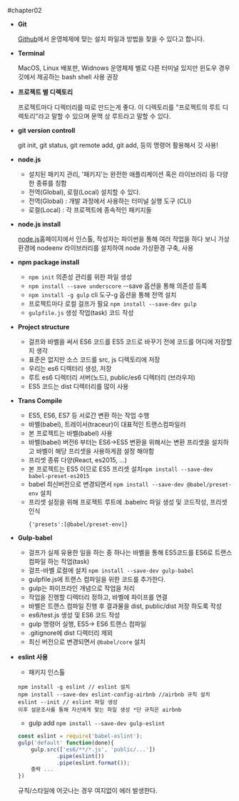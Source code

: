 #chapter02
* __Git__
 
   [Github](https://git-scm.com)에서 운영체제에 맞는 설치 파일과 방법을 찾을 수 있다고 합니다.
 * __Terminal__
 
   MacOS, Linux 배포판, Widnows 운영체제 별로 다른 터미널 있지만 윈도우 경우 깃에서 제공하는 bash shell 사용 권장 
 * __프로젝트 별 디렉토리__
 
   프로젝트마다 디렉터리를 따로 만드는게 좋다. 이 디렉토리를 "프로젝트의 루트 디렉토리"라고 말할 수 있으며 문맥 상 루트라고 말할 수 있다.
 * __git version controll__ 
   
   git init, git status, git remote add, git add, 등의 명령어 활용해서 깃 사용!
   
 * __node.js__
 
   - 설치된 패키지 관리, '패키지'는 완전한 애플리케이션 혹은 라이브러리 등 다양한 종류를 칭함
   - 전역(Global), 로컬(Local) 설치할 수 있다.
   - 전역(Global) : 개발 과정에서 사용하는 터미널 실행 도구 (CLI)
   - 로컬(Local) : 각 프로젝트에 종속적인 패키지들
 
 * __node.js install__
 
   [node.js](https://nodejs.org)홈페이지에서 인스톨, 작성자는 파이썬을 통해 여러 작업을 하다 보니 가상환경에 nodeenv 라이브러리를 설치하여 node 가상환경 구축, 사용
  
 * __npm package install__
 
   - ```npm init``` 의존성 관리를 위한 파일 생성
   - ```npm install --save underscore``` --save 옵션을 통해 의존성 등록
   - ```npm install -g gulp``` cli 도구-g 옵션을 통해 전역 설치
   - 프로젝트마다 로컬 걸프가 필요 ```npm install --save-dev gulp```
   - ```gulpfile.js``` 생성 작업(task) 코드 작성
 
 * __Project structure__
 
   - 걸프와 바벨을 써서 ES6 코드를 ES5 코드로 바꾸기 전에 코드를 어디에 저장할지 생각
   - 표준은 없지만 소스 코드를 src, js 디렉토리에 저장 
   - 우리는 es6 디렉터리 생성, 저장
   - 루트 es6 디렉터리 서버(노드), public/es6 디렉터리 (브라우저)
   - ES5 코드는 dist 디렉터리를 많이 사용
   
  * __Trans Compile__
  
    - ES5, ES6, ES7 등 서로간 변환 하는 작업 수행
    - 바벨(babel), 트레이서(traceur)이 대표적인 트랜스컴파일러
    - 본 프로젝트는 바벨(babel) 사용
    - 바벨(babel) 버전6 부터는 ES6->ES5 변환을 위해서는 변환 프리셋을 설치하고 바벨이 해당 프리셋을 사용하게끔 설정 해야함
    - 프리셋 종류 다양(React, es2015, ...)
    - 본 프로젝트는 ES5 이므로 ES5 프리셋 설치```npm install --save-dev babel-preset-es2015```
    - babel 최신버전으로 변경되면서 ```npm install --save-dev @babel/preset-env``` 설치
    - 프리셋 설정을 위해 프로젝트 루트에 .babelrc 파일 생성 및 코드작성, 프리셋 인식
      ```babel
      {'presets':[@babel/preset-env]}
      ```
  * __Gulp-babel__
  
    - 걸프가 실제 유용한 일을 하는 중 하나는 바벨을 통해 ES5코드를 ES6로 트랜스 컴파일 하는 작업(task)
    - 걸프-바벨 로컬에 설치 ```npm install --save-dev gulp-babel```
    - gulpfile.js에 트랜스 컴파일을 위한 코드를 추가한다.
    - gulp는 파이프라인 개념으로 작업을 처리 
    - 작업을 진행할 디렉터리 정하고, 바벨에 파이프를 연결
    - 바벨은 트랜스 컴파일 진행 후 결과물을 dist, public/dist 저장 하도록 작성
    - es6/test.js 생성 및 ES6 코드 작성
    - gulp 명령어 실행, ES5-> ES6 트랜스 컴파일 
    - .gitignore에 dist 디렉터리 제외
    - 최신 버전으로 변경되면서 ```@babel/core``` 설치
       
  * __eslint 사용__
    * 패키지 인스톨
    ```npm
    npm install -g eslint // eslint 설치
    npm install --save-dev eslint-config-airbnb //airbnb 규칙 설치
    eslint --init // eslint 파일 생성
    이후 설문조사를 통해 자신에게 맞는 파일 생성 *단 규칙은 airbnb 
    ```
    * gulp add
    ```npm install --save-dev gulp-eslint``` 
    ```javascript
    const eslint = require('babel-eslint');
    gulp('default' function(done){
        gulp.src(['es6/**/*.js', 'public/...'])
                .pipe(eslint())
                .pipe(eslint.format());
        중략 ... 
    })
    ```
    규칙/스타일에 어긋나는 경우 여지없이 에러 발생한다.
